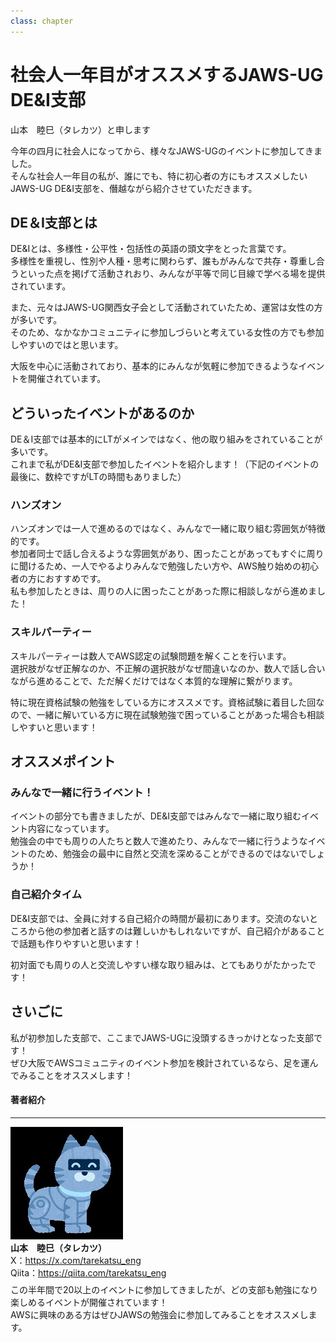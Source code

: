 ```yaml
---
class: chapter
---
```


# 社会人一年目がオススメするJAWS-UG DE&I支部

<div class="flush-right">
山本　睦巳（タレカツ）と申します<br>
</div>

今年の四月に社会人になってから、様々なJAWS-UGのイベントに参加してきました。<br>
そんな社会人一年目の私が、誰にでも、特に初心者の方にもオススメしたいJAWS-UG DE&I支部を、僭越ながら紹介させていただきます。

## DE＆I支部とは
DE&Iとは、多様性・公平性・包括性の英語の頭文字をとった言葉です。<br>
多様性を重視し、性別や人種・思考に関わらず、誰もがみんなで共存・尊重し合うといった点を掲げて活動されおり、みんなが平等で同じ目線で学べる場を提供されています。

また、元々はJAWS-UG関西女子会として活動されていたため、運営は女性の方が多いです。<br>
そのため、なかなかコミュニティに参加しづらいと考えている女性の方でも参加しやすいのではと思います。

大阪を中心に活動されており、基本的にみんなが気軽に参加できるようなイベントを開催されています。

## どういったイベントがあるのか
DE＆I支部では基本的にLTがメインではなく、他の取り組みをされていることが多いです。<br>
これまで私がDE&I支部で参加したイベントを紹介します！（下記のイベントの最後に、数枠ですがLTの時間もありました）

### ハンズオン
ハンズオンでは一人で進めるのではなく、みんなで一緒に取り組む雰囲気が特徴的です。<br>
参加者同士で話し合えるような雰囲気があり、困ったことがあってもすぐに周りに聞けるため、一人でやるよりみんなで勉強したい方や、AWS触り始めの初心者の方におすすめです。<br>
私も参加したときは、周りの人に困ったことがあった際に相談しながら進めました！

### スキルパーティー
スキルパーティーは数人でAWS認定の試験問題を解くことを行います。<br>
選択肢がなぜ正解なのか、不正解の選択肢がなぜ間違いなのか、数人で話し合いながら進めることで、ただ解くだけではなく本質的な理解に繋がります。<br>

特に現在資格試験の勉強をしている方にオススメです。資格試験に着目した回なので、一緒に解いている方に現在試験勉強で困っていることがあった場合も相談しやすいと思います！

## オススメポイント

### みんなで一緒に行うイベント！
イベントの部分でも書きましたが、DE&I支部ではみんなで一緒に取り組むイベント内容になっています。<br>
勉強会の中でも周りの人たちと数人で進めたり、みんなで一緒に行うようなイベントのため、勉強会の最中に自然と交流を深めることができるのではないでしょうか！

### 自己紹介タイム
DE&I支部では、全員に対する自己紹介の時間が最初にあります。交流のないところから他の参加者と話すのは難しいかもしれないですが、自己紹介があることで話題も作りやすいと思います！

初対面でも周りの人と交流しやすい様な取り組みは、とてもありがたかったです！

## さいごに
私が初参加した支部で、ここまでJAWS-UGに没頭するきっかけとなった支部です！<br>
ぜひ大阪でAWSコミュニティのイベント参加を検計されているなら、足を運んでみることをオススメします！

#### 著者紹介

---

<div class="author-profile">
    <img src="images/tarekatsu.jpg">
    <div>
        <div>
            <b>山本　睦巳（タレカツ）</b></br> 
            X：<a href="https://x.com/tarekatsu_eng">https://x.com/tarekatsu_eng</a></br> 
            Qiita：<a href="https://qiita.com/tarekatsu_eng">https://qiita.com/tarekatsu_eng</a></br> 
        </div>
    </div>
</div>
<p style="margin-top: 0.5em; margin-bottom: 2em;">
この半年間で20以上のイベントに参加してきましたが、どの支部も勉強になり楽しめるイベントが開催されています！<br>
AWSに興味のある方はぜひJAWSの勉強会に参加してみることをオススメします。
</p>
